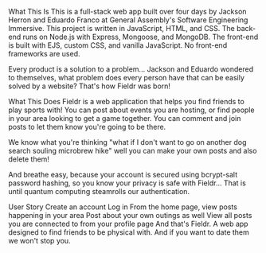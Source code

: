 What This Is
This is a full-stack web app built over four days by Jackson Herron and Eduardo Franco at General Assembly's Software Engineering Immersive. This project is written in JavaScript, HTML, and CSS. The back-end runs on Node.js with Express, Mongoose, and MongoDB. The front-end is built with EJS, custom CSS, and vanilla JavaScript. No front-end frameworks are used.

Every product is a solution to a problem... Jackson and Eduardo wondered to themselves, what problem does every person have that can be easily solved by a website? That's how Fieldr was born!

What This Does
Fieldr is a web application that helps you find friends to play sports with! You can post about events you are hosting, or find people in your area looking to get a game together. You can comment and join posts to let them know you're going to be there.

We know what you're thinking "what if I don't want to go on another dog search souling microbrew hike" well you can make your own posts and also delete them!

And breathe easy, because your account is secured using bcrypt-salt password hashing, so you know your privacy is safe with Fieldr... That is until quantum computing steamrolls our authentication.

User Story
Create an account
Log in
From the home page, view posts happening in your area
Post about your own outings as well
View all posts you are connected to from your profile page
And that's Fieldr. A web app designed to find friends to be physical with. And if you want to date them we won't stop you.
